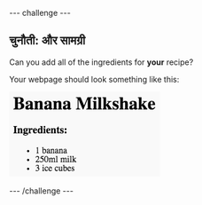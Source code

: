 \--- challenge \---

## चुनौती: और सामग्री

Can you add all of the ingredients for **your** recipe?

Your webpage should look something like this:

![स्क्रीनशॉट](images/recipe-more-ingredients.png)

\--- /challenge \---